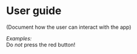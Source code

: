 # User guide

(Document how the user can interact with the app)

_Examples:_  
Do _not_ press the red button!